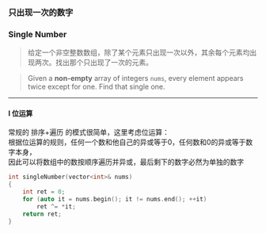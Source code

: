 ### 只出现一次的数字
### Single Number

> 给定一个非空整数数组，除了某个元素只出现一次以外，其余每个元素均出现两次。找出那个只出现了一次的元素。  

> Given a **non-empty** array of integers `nums`, every element appears twice except for one. Find that single one.  

----------

#### I 位运算

常规的 排序+遍历 的模式很简单，这里考虑位运算：  
根据位运算的规则，任何一个数和他自己的异或等于0，任何数和0的异或等于数字本身，  
因此可以将数组中的数按顺序遍历并异或，最后剩下的数字必然为单独的数字  

```cpp
int singleNumber(vector<int>& nums)
{
    int ret = 0;
    for (auto it = nums.begin(); it != nums.end(); ++it)
        ret ^= *it;
    return ret;
}
```
